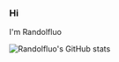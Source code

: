 ### Hi

I'm Randolfluo

![Randolfluo's GitHub stats](https://github-readme-stats.vercel.app/api?username=Randolfluo)



